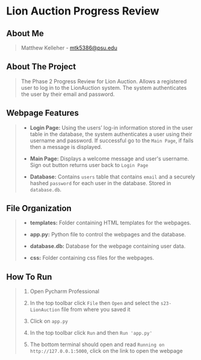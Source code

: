 # **Lion Auction Progress Review**

## About Me

>Matthew Kelleher - mtk5386@psu.edu

## About The Project

>The Phase 2 Progress Review for Lion Auction. Allows a registered user to log in to the LionAuction system. The system authenticates the user by their email and password.

## Webpage Features

>- **Login Page:** Using the users’ log-in information stored in the user table in the database, the system authenticates a user using their username and password. If successful go to the `Main Page`, if fails then a message is displayed.
>
>- **Main Page:** Displays a welcome message and user's username. Sign out button returns user back to `Login Page`
>
>- **Database:** Contains `users` table that contains `email` and a securely hashed `password` for each user in the database. Stored in `database.db`.

## File Organization

>- **templates:** Folder containing HTML templates for the webpages.
>
>- **app.py:** Python file to control the webpages and the database.
>
>- **database.db:** Database for the webpage containing user data.
>
>- **css:** Folder containing css files for the webpages.

## How To Run

>1. Open Pycharm Professional
>
>2. In the top toolbar click `File` then `Open` and select the `s23-LionAuction` file from where you saved it
>
>3. Click on `app.py`
>
>4. In the top toolbar click `Run` and then `Run 'app.py'`
>
>5. The bottom terminal should open and read `Running on http://127.0.0.1:5000`, click on the link to open the webpage
